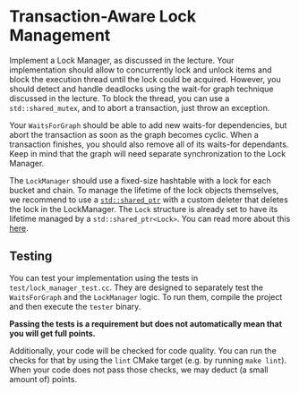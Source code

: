 # Transaction-Aware Lock Management

Implement a Lock Manager, as discussed in the lecture.
Your implementation should allow to concurrently lock and unlock items and block the execution thread until the lock 
could be acquired.
However, you should detect and handle deadlocks using the wait-for graph technique discussed in the lecture.
To block the thread, you can use a `std::shared_mutex`, and to abort a transaction, just throw an exception.

Your `WaitsForGraph` should be able to add new waits-for dependencies, but abort the transaction as soon as the graph
becomes cyclic.
When a transaction finishes, you should also remove all of its waits-for dependants.
Keep in mind that the graph will need separate synchronization to the Lock Manager.

The `LockManager` should use a fixed-size hashtable with a lock for each bucket and chain.
To manage the lifetime of the lock objects themselves, we recommend to use a [`std::shared_ptr`](https://en.cppreference.com/w/cpp/memory/shared_ptr/shared_ptr)
with a custom deleter that deletes the lock in the LockManager.
The `Lock` structure is already set to have its lifetime managed by a `std::shared_ptr<Lock>`.
You can read more about this [here](https://en.cppreference.com/w/cpp/memory/enable_shared_from_this).

## Testing

You can test your implementation using the tests in `test/lock_manager_test.cc`.
They are designed to separately test the `WaitsForGraph` and the `LockManager` logic.
To run them, compile the project and then execute the `tester` binary.

**Passing the tests is a requirement but does not automatically mean that you will get full points.**

Additionally, your code will be checked for code quality. You can run the
checks for that by using the `lint` CMake target (e.g. by running `make lint`).
When your code does not pass those checks, we may deduct (a small amount of)
points.
